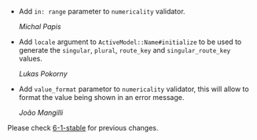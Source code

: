 *   Add `in: range`  parameter to `numericality` validator.

    *Michal Papis*

*   Add `locale` argument to `ActiveModel::Name#initialize` to be used to generate the `singular`,
   `plural`, `route_key` and `singular_route_key` values.

    *Lukas Pokorny*

*   Add `value_format` parametor to `numericality` validator,
    this will allow to format the value being shown in an error message.

    *João Mangilli*

Please check [6-1-stable](https://github.com/rails/rails/blob/6-1-stable/activemodel/CHANGELOG.md) for previous changes.
